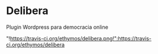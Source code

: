 Delibera
========

Plugin Wordpress para democracia online


"!https://travis-ci.org/ethymos/delibera.png!":https://travis-ci.org/ethymos/delibera
